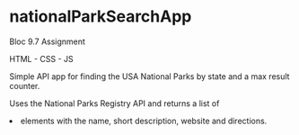 # nationalParkSearchApp
Bloc 9.7 Assignment

HTML - CSS - JS

Simple API app for finding the USA National Parks by state and a max result counter.

Uses the National Parks Registry API and returns a list of <li> elements 
with the name, short description, website and directions.
